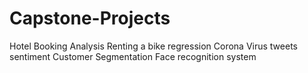 # Capstone-Projects
Hotel Booking Analysis
Renting a bike regression 
Corona Virus tweets sentiment 
Customer Segmentation
Face recognition system
